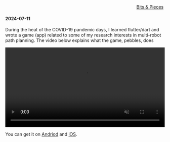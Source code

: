 <div style="text-align: right">
  <a id="links" href="/pages.html">Bits & Pieces</a>&nbsp;
</div>


#### 2024-07-11

During the heat of the COVID-19 pandemic days, I learned flutter/dart and wrote a game (app) related to some of my research interests in multi-robot path planning. The video below explains what the game, pebbles, does

<video autoplay loop muted width="100%" src="https://user-images.githubusercontent.com/35314983/168460426-a1bf69b8-b416-4d01-aec4-572e6e0ed94b.mp4" data-canonical-src="https://user-images.githubusercontent.com/35314983/168460426-a1bf69b8-b416-4d01-aec4-572e6e0ed94b.mp4" controls="controls" muted="muted" class="d-block rounded-bottom-2 width-fit" style="max-height:640px;">
</video>

You can get it on <a href="http://play.google.com/store/apps/details?id=edu.rutgers.cs.arc.pebbles">Andriod</a> and <a href="https://apps.apple.com/us/app/pebbler/id6446487371">iOS</a>. 


